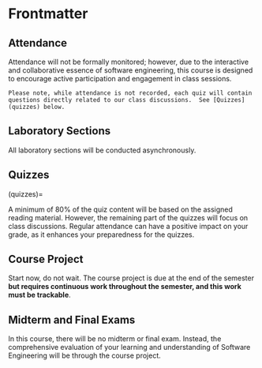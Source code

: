 # Frontmatter



## Attendance

Attendance will not be formally monitored; however, due to the interactive and collaborative essence of software engineering, this course is designed to encourage active participation and engagement in class sessions.

```{warning}
Please note, while attendance is not recorded, each quiz will contain questions directly related to our class discussions.  See [Quizzes](quizzes) below.
```

## Laboratory Sections

All laboratory sections will be conducted asynchronously.

## Quizzes
(quizzes)=

A minimum of 80% of the quiz content will be based on the assigned reading material. However, the remaining part of the quizzes will focus on class discussions. Regular attendance can have a positive impact on your grade, as it enhances your preparedness for the quizzes.

## Course Project

Start now, do not wait.  The course project is due at the end of the semester **but requires continuous work throughout the semester, and this work must be trackable**.

## Midterm and Final Exams

In this course, there will be no midterm or final exam. Instead, the comprehensive evaluation of your learning and understanding of Software Engineering will be through the course project.